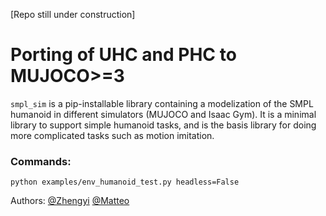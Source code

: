 [Repo still under construction]
# Porting of UHC and PHC to MUJOCO>=3

`smpl_sim` is a pip-installable library containing a modelization of the SMPL humanoid in different simulators (MUJOCO and Isaac Gym). It is a minimal library to support simple humanoid tasks, and is the basis library for doing more complicated tasks such as motion imitation. 

### Commands:

```
python examples/env_humanoid_test.py headless=False
```

Authors: [@Zhengyi](https://github.com/ZhengyiLuo)  [@Matteo](https://github.com/teopir)